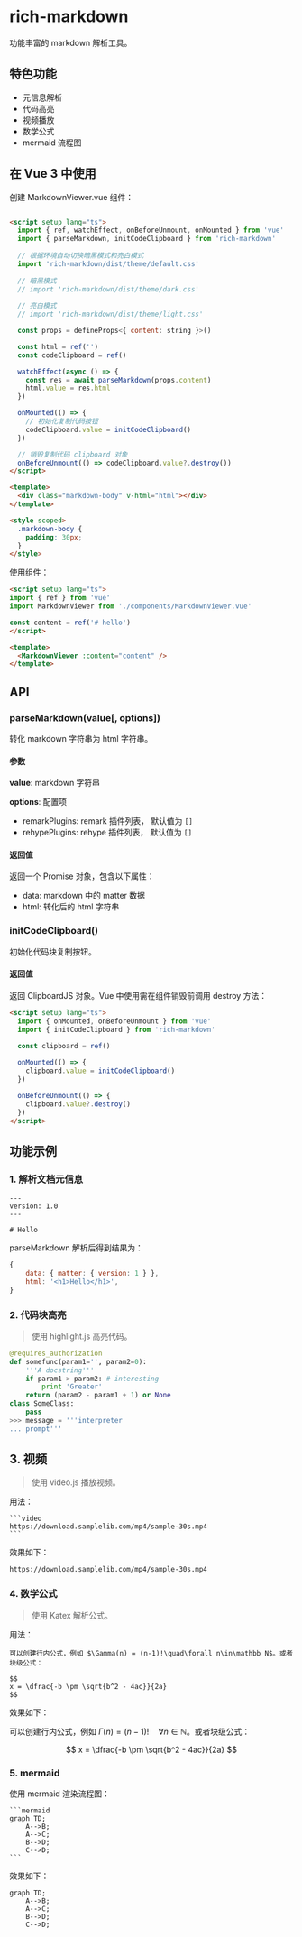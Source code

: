 # rich-markdown

功能丰富的 markdown 解析工具。

## 特色功能

- 元信息解析
- 代码高亮
- 视频播放
- 数学公式
- mermaid 流程图

## 在 Vue 3 中使用

创建 MarkdownViewer.vue 组件：

```html

<script setup lang="ts">
  import { ref, watchEffect, onBeforeUnmount, onMounted } from 'vue'
  import { parseMarkdown, initCodeClipboard } from 'rich-markdown'
  
  // 根据环境自动切换暗黑模式和亮白模式
  import 'rich-markdown/dist/theme/default.css'
  
  // 暗黑模式
  // import 'rich-markdown/dist/theme/dark.css'
  
  // 亮白模式
  // import 'rich-markdown/dist/theme/light.css'

  const props = defineProps<{ content: string }>()

  const html = ref('')
  const codeClipboard = ref()

  watchEffect(async () => {
    const res = await parseMarkdown(props.content)
    html.value = res.html
  })

  onMounted(() => {
    // 初始化复制代码按钮
    codeClipboard.value = initCodeClipboard()
  })

  // 销毁复制代码 clipboard 对象
  onBeforeUnmount(() => codeClipboard.value?.destroy())
</script>

<template>
  <div class="markdown-body" v-html="html"></div>
</template>

<style scoped>
  .markdown-body {
    padding: 30px;
  }
</style>
```

使用组件：

```html
<script setup lang="ts">
import { ref } from 'vue'
import MarkdownViewer from './components/MarkdownViewer.vue'

const content = ref('# hello')
</script>

<template>
  <MarkdownViewer :content="content" />
</template>
```

## API

### parseMarkdown(value[, options])

转化 markdown 字符串为 html 字符串。

#### 参数

**value**: markdown 字符串

**options**: 配置项

- remarkPlugins: remark 插件列表， 默认值为 `[]`
- rehypePlugins: rehype 插件列表， 默认值为 `[]`

#### 返回值

返回一个 Promise 对象，包含以下属性：

- data: markdown 中的 matter 数据
- html: 转化后的 html 字符串

### initCodeClipboard()

初始化代码块复制按钮。

#### 返回值

返回 ClipboardJS 对象。Vue 中使用需在组件销毁前调用 destroy 方法：

```html
<script setup lang="ts">
  import { onMounted, onBeforeUnmount } from 'vue'
  import { initCodeClipboard } from 'rich-markdown'

  const clipboard = ref()
  
  onMounted(() => {
    clipboard.value = initCodeClipboard()
  })

  onBeforeUnmount(() => {
    clipboard.value?.destroy()
  })
</script>
```

## 功能示例

### 1. 解析文档元信息

```text
---
version: 1.0
---

# Hello

```

parseMarkdown 解析后得到结果为：

```javascript
{
    data: { matter: { version: 1 } },
    html: '<h1>Hello</h1>',
}
```

### 2. 代码块高亮

> 使用 highlight.js 高亮代码。

``` python
@requires_authorization
def somefunc(param1='', param2=0):
    '''A docstring'''
    if param1 > param2: # interesting
        print 'Greater'
    return (param2 - param1 + 1) or None
class SomeClass:
    pass
>>> message = '''interpreter
... prompt'''
```

## 3. 视频

> 使用 video.js 播放视频。

用法：

````text
```video
https://download.samplelib.com/mp4/sample-30s.mp4
```
````

效果如下：

```video
https://download.samplelib.com/mp4/sample-30s.mp4
```

### 4. 数学公式

> 使用 Katex 解析公式。

用法：

```text
可以创建行内公式，例如 $\Gamma(n) = (n-1)!\quad\forall n\in\mathbb N$。或者块级公式：

$$
x = \dfrac{-b \pm \sqrt{b^2 - 4ac}}{2a}
$$
```

效果如下：

可以创建行内公式，例如 $\Gamma(n) = (n-1)!\quad\forall n\in\mathbb N$。或者块级公式：

$$
x = \dfrac{-b \pm \sqrt{b^2 - 4ac}}{2a}
$$

### 5. mermaid

使用 mermaid 渲染流程图：

````text
```mermaid
graph TD;
    A-->B;
    A-->C;
    B-->D;
    C-->D;
```
````

效果如下：

```mermaid
graph TD;
    A-->B;
    A-->C;
    B-->D;
    C-->D;
```
